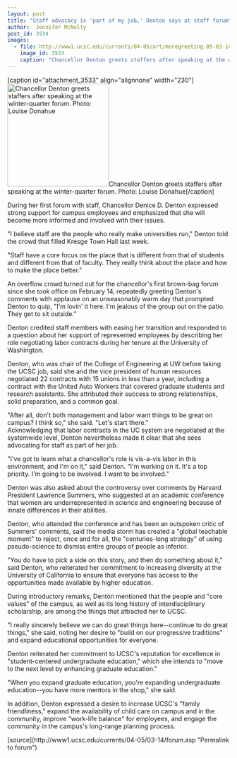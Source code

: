 ```yaml
---
layout: post
title: "Staff advocacy is 'part of my job,' Denton says at staff forum"
author:  Jennifer McNulty
post_id: 3534
images:
  - file: http://www1.ucsc.edu/currents/04-05/art/moregreeting.05-03-14.jpg
    image_id: 3533
    caption: "Chancellor Denton greets staffers after speaking at the winter-quarter forum. Photo: Louise Donahue"
---
```


[caption id="attachment_3533" align="alignnone" width="230"]<a href="http://localhost/mysite/wp-content/uploads/2005/03/moregreeting.05-03-14.jpg"><img class="size-full wp-image-3533" src="http://localhost/mysite/wp-content/uploads/2005/03/moregreeting.05-03-14.jpg" alt="Chancellor Denton greets staffers after speaking at the winter-quarter forum. Photo: Louise Donahue" width="230" height="232" /></a>Chancellor Denton greets staffers after speaking at the winter-quarter forum. Photo: Louise Donahue[/caption]
<a name="content" id="content"></a>
<p>
  During her first forum with staff, Chancellor Denice D. Denton expressed strong support for campus employees and emphasized that she will become more informed and involved with their issues.
</p>
<p>
  "I believe staff are the people who really make universities run," Denton told the crowd that filled Kresge Town Hall last week.
</p>
<p>
  "Staff have a core focus on the place that is different from that of students and different from that of faculty. They really think about the place and how to make the place better."<br>
</p>
<p>
  An overflow crowd turned out for the chancellor's first brown-bag forum since she took office on February 14, repeatedly greeting Denton's comments with applause on an unseasonably warm day that prompted Denton to quip, "I'm lovin' it here. I'm jealous of the group out on the patio. They get to sit outside."<br>
</p>
<p>
  Denton credited staff members with easing her transition and responded to a question about her support of represented employees by describing her role negotiating labor contracts during her tenure at the University of Washington.<br>
</p>
<p>
  Denton, who was chair of the College of Engineering at UW before taking the UCSC job, said she and the vice president of human resources negotiated 22 contracts with 15 unions in less than a year, including a contract with the United Auto Workers that covered graduate students and research assistants. She attributed their success to strong relationships, solid preparation, and a common goal.<br>
</p>
<p>
  "After all, don't both management and labor want things to be great on campus? I think so," she said. "Let's start there."<br>
  Acknowledging that labor contracts in the UC system are negotiated at the systemwide level, Denton nevertheless made it clear that she sees advocating for staff as part of her job.<br>
</p>
<p>
  "I've got to learn what a chancellor's role is vis-a-vis labor in this environment, and I'm on it," said Denton. "I'm working on it. It's a top priority. I'm going to be involved. I want to be involved."<br>
</p>
<p>
  Denton was also asked about the controversy over comments by Harvard President Lawrence Summers, who suggested at an academic conference that women are underrepresented in science and engineering because of innate differences in their abilities.
</p>
<p>
  Denton, who attended the conference and has been an outspoken critic of Summers' comments, said the media storm has created a "global teachable moment" to reject, once and for all, the "centuries-long strategy" of using pseudo-science to dismiss entire groups of people as inferior.<br>
</p>
<p>
  "You do have to pick a side on this story, and then do something about it," said Denton, who reiterated her commitment to increasing diversity at the University of California to ensure that everyone has access to the opportunities made available by higher education.<br>
</p>
<p>
  During introductory remarks, Denton mentioned that the people and "core values" of the campus, as well as its long history of interdisciplinary scholarship, are among the things that attracted her to UCSC.<br>
</p>
<p>
  "I really sincerely believe we can do great things here--continue to do great things," she said, noting her desire to "build on our progressive traditions" and expand educational opportunities for everyone.<br>
</p>
<p>
  Denton reiterated her commitment to UCSC's reputation for excellence in "student-centered undergraduate education," which she intends to "move to the next level by enhancing graduate education."<br>
</p>
<p>
  "When you expand graduate education, you're expanding undergraduate education--you have more mentors in the shop," she said.<br>
</p>
<p>
  In addition, Denton expressed a desire to increase UCSC's "family friendliness," expand the availability of child care on campus and in the community, improve "work-life balance" for employees, and engage the community in the campus's long-range planning process.
</p>
[source](http://www1.ucsc.edu/currents/04-05/03-14/forum.asp "Permalink to forum")
